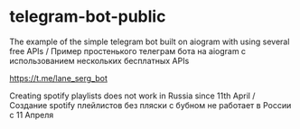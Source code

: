 # telegram-bot-public

The example of the simple telegram bot built on aiogram with using several free APIs
/
Пример простенького телеграм бота на aiogram с использованием нескольких бесплатных APIs

https://t.me/lane_serg_bot

Creating spotify playlists does not work in Russia since 11th April
/
Создание spotify плейлистов без пляски с бубном не работает в России с 11 Апреля

